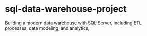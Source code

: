 # sql-data-warehouse-project
Building a modern data warehouse with SQL Server, including ETL processes, data modeling, and analytics,

